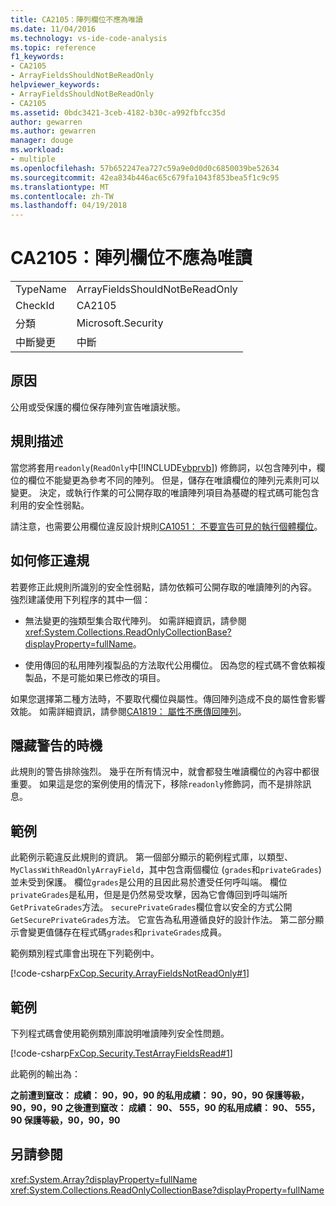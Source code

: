 ```yaml
---
title: CA2105：陣列欄位不應為唯讀
ms.date: 11/04/2016
ms.technology: vs-ide-code-analysis
ms.topic: reference
f1_keywords:
- CA2105
- ArrayFieldsShouldNotBeReadOnly
helpviewer_keywords:
- ArrayFieldsShouldNotBeReadOnly
- CA2105
ms.assetid: 0bdc3421-3ceb-4182-b30c-a992fbfcc35d
author: gewarren
ms.author: gewarren
manager: douge
ms.workload:
- multiple
ms.openlocfilehash: 57b652247ea727c59a9e0d0d0c6850039be52634
ms.sourcegitcommit: 42ea834b446ac65c679fa1043f853bea5f1c9c95
ms.translationtype: MT
ms.contentlocale: zh-TW
ms.lasthandoff: 04/19/2018
---
```

# <a name="ca2105-array-fields-should-not-be-read-only"></a>CA2105：陣列欄位不應為唯讀
|||
|-|-|
|TypeName|ArrayFieldsShouldNotBeReadOnly|
|CheckId|CA2105|
|分類|Microsoft.Security|
|中斷變更|中斷|

## <a name="cause"></a>原因
 公用或受保護的欄位保存陣列宣告唯讀狀態。

## <a name="rule-description"></a>規則描述
 當您將套用`readonly`(`ReadOnly`中[!INCLUDE[vbprvb](../code-quality/includes/vbprvb_md.md)]) 修飾詞，以包含陣列中，欄位的欄位不能變更為參考不同的陣列。 但是，儲存在唯讀欄位的陣列元素則可以變更。 決定，或執行作業的可公開存取的唯讀陣列項目為基礎的程式碼可能包含利用的安全性弱點。

 請注意，也需要公用欄位違反設計規則[CA1051： 不要宣告可見的執行個體欄位](../code-quality/ca1051-do-not-declare-visible-instance-fields.md)。

## <a name="how-to-fix-violations"></a>如何修正違規
 若要修正此規則所識別的安全性弱點，請勿依賴可公開存取的唯讀陣列的內容。 強烈建議使用下列程序的其中一個：

-   無法變更的強類型集合取代陣列。 如需詳細資訊，請參閱<xref:System.Collections.ReadOnlyCollectionBase?displayProperty=fullName>。

-   使用傳回的私用陣列複製品的方法取代公用欄位。 因為您的程式碼不會依賴複製品，不是可能如果已修改的項目。

 如果您選擇第二種方法時，不要取代欄位與屬性。傳回陣列造成不良的屬性會影響效能。 如需詳細資訊，請參閱[CA1819： 屬性不應傳回陣列](../code-quality/ca1819-properties-should-not-return-arrays.md)。

## <a name="when-to-suppress-warnings"></a>隱藏警告的時機
 此規則的警告排除強烈。 幾乎在所有情況中，就會都發生唯讀欄位的內容中都很重要。 如果這是您的案例使用的情況下，移除`readonly`修飾詞，而不是排除訊息。

## <a name="example"></a>範例
 此範例示範違反此規則的資訊。 第一個部分顯示的範例程式庫，以類型、 `MyClassWithReadOnlyArrayField`，其中包含兩個欄位 (`grades`和`privateGrades`) 並未受到保護。 欄位`grades`是公用的且因此易於遭受任何呼叫端。 欄位`privateGrades`是私用，但是是仍然易受攻擊，因為它會傳回到呼叫端所`GetPrivateGrades`方法。 `securePrivateGrades`欄位會以安全的方式公開`GetSecurePrivateGrades`方法。 它宣告為私用遵循良好的設計作法。 第二部分顯示會變更值儲存在程式碼`grades`和`privateGrades`成員。

 範例類別程式庫會出現在下列範例中。

 [!code-csharp[FxCop.Security.ArrayFieldsNotReadOnly#1](../code-quality/codesnippet/CSharp/ca2105-array-fields-should-not-be-read-only_1.cs)]

## <a name="example"></a>範例
 下列程式碼會使用範例類別庫說明唯讀陣列安全性問題。

 [!code-csharp[FxCop.Security.TestArrayFieldsRead#1](../code-quality/codesnippet/CSharp/ca2105-array-fields-should-not-be-read-only_2.cs)]

 此範例的輸出為：

 **之前遭到竄改： 成績： 90，90，90 的私用成績： 90，90，90 保護等級，90，90，90**
**之後遭到竄改： 成績： 90、 555，90 的私用成績： 90、 555，90 保護等級，90，90，90**
## <a name="see-also"></a>另請參閱
 <xref:System.Array?displayProperty=fullName> <xref:System.Collections.ReadOnlyCollectionBase?displayProperty=fullName>
